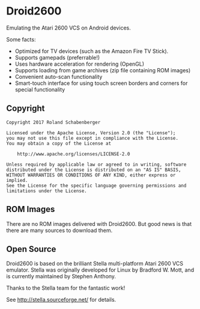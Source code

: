 Droid2600
=========

Emulating the Atari 2600 VCS on Android devices.

Some facts:

- Optimized for TV devices (such as the Amazon Fire TV Stick).
- Supports gamepads (preferrable!)
- Uses hardware acceleration for rendering (OpenGL)
- Supports loading from game archives (zip file containing ROM images)
- Convenient auto-scan functionality
- Smart-touch interface for using touch screen borders and corners for special functionality

Copyright
---------

```
Copyright 2017 Roland Schabenberger

Licensed under the Apache License, Version 2.0 (the "License");
you may not use this file except in compliance with the License.
You may obtain a copy of the License at

    http://www.apache.org/licenses/LICENSE-2.0

Unless required by applicable law or agreed to in writing, software
distributed under the License is distributed on an "AS IS" BASIS,
WITHOUT WARRANTIES OR CONDITIONS OF ANY KIND, either express or implied.
See the License for the specific language governing permissions and
limitations under the License.
```

ROM Images
----------

There are no ROM images delivered with Droid2600. But good news is that
there are many sources to download them.

Open Source
-----------

Droid2600 is based on the brilliant Stella multi-platform Atari 2600 VCS emulator.
Stella was originally developed for Linux by Bradford W. Mott, and is currently
maintained by Stephen Anthony.

Thanks to the Stella team for the fantastic work!

See http://stella.sourceforge.net/ for details.
